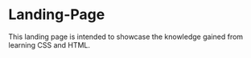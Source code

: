 # Landing-Page

This landing page is intended to showcase the knowledge gained from learning CSS and HTML. 